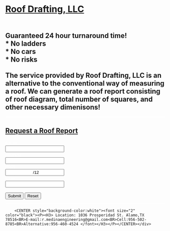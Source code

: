 
<!DOCTYPE html> 
<HTML>
<HEADER>
		<TITLE> Roof Drafting LLC </TITLE>
</HEADER>

<head>
<meta name="viewport" content="width=device-width, initial-scale=1">
<style>


body, html {
  height: 100%;
  margin: 0;
  font-family: Arial, Helvetica, sans-serif;
}

{
  box-sizing: border-box;
}

.bg-image {
  
  height: 100%; 

  background-position: center;
  background-repeat: no-repeat;
  background-size: cover;
}


.img1 { background-image: url("3D Angle Porch.PNG"); }
.img2 { background-image: url("Roof Decking.PNG"); }
.img3 { background-image: url("Roof Sketch Example.PNG"); }

.bg-text {
  background-color: rgb(0,0,0); /* Fallback color */
  background-color: rgba(0,0,0, 0.8); /* Black w/opacity/see-through */
  color: white;
  font-weight: bold;
  font-size: 10px;
  border: 10px solid #f1f1f1;
  position: fixed; /* Stay fixed */
  top: 50%;
  left:50%;
  transform: translate(-50%, -50%);
  z-index: 2;
  width: 600px;
  padding: 40px;

  text-align: center;
}

 
</style>
</head>


<body>

<div class="bg-image img1"></div>
<div class="bg-image img2"></div>
<div class="bg-image img3"></div>

<div class="bg-text">
</body>

<h1><b><u>
Roof Drafting, LLC
</u></b></h1><h2><br>Guaranteed 24 hour turnaround time!
<br> * No ladders 
<br> * No cars 
<br> * No risks
<br></br> The service provided by Roof Drafting, LLC is an alternative to the conventional way of measuring a roof. We can generate a roof report consisting of roof diagram, total number of squares, and other necessary dimenisons!</h2>


<head>
<style>
p {
  border: 1px solid white;
}
</head>
</style>
<body>
<p><h2><u>
Request a Roof Report
</u></h2>

<font size="2" color="white">
<form action="/request_page.php">
  Name:<br>
  <input type="text" style="text-align: center" Name="" value="" required>
  <br>
  Address:<br>
  <input type="text" style="text-align: center" Address="" value="" required>
  <br>
 Pitch:<br>
  <input type="text" Pitch="" style="text-align: center" value="  /12" required>
  <br> 
Email:<br>
  <input type="email" style="text-align: center" name="email">
  <br><br>
  <input type="submit" value="Submit">
  <input type="reset"></p>
</body>
</form>
</font>


		<CENTER style="background-color:white"><font size="2" color="black"><P><H3> Location: 1036 Prosperidad St. Alamo,TX 78516<BR>E-mail:r.medinaengineering@gmail.com<BR>Cell:956-502-8785<BR>Alternative:956-460-4524 </font></H3></P></CENTER></div>


</HTML>
